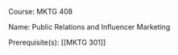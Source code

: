 




Course: MKTG 408

Name: Public Relations and Influencer Marketing

Prerequisite(s): [[MKTG 301]]